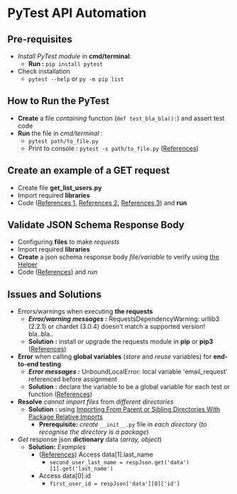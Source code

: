 # PyTest API Automation

## Pre-requisites
- *Install PyTest module* in **cmd/terminal**:
  - **Run :** `pip install pytest`
- Check installation
  - `pytest --help` or `py -m pip list`

## How to Run the PyTest
- **Create** a file *containing* function (`def test_bla_bla():`) and assert test code
- **Run** the file in *cmd/terminal* :
  - `pytest path/to_file.py`
  - Print to console : `pytest -s path/to_file.py` ([References](https://stackoverflow.com/questions/24617397/how-do-i-print-to-console-in-pytest))

## Create an example of a GET request
- Create file **get_list_users.py**
- Import required **libraries**
- Code ([References 1](https://www.geeksforgeeks.org/response-json-python-requests/), [References 2](https://medium.com/@qebuzzz/validating-and-asserting-responses-in-python-requests-14b40908327a), [References 3](https://github.com/Anshul-Sonpure/API-Testing-using-Python/tree/master)) and **run**
  
## Validate JSON Schema Response Body
- Configuring **files** to make *requests*
- Import required **libraries**
- **Create** a json schema response body *file/variable* to verify using [the Helper](https://github.com/mrisqiamiruladieb/REST-Assured-Java-Part-1/blob/master/README.md#helper)
- Code ([References](https://builtin.com/software-engineering-perspectives/python-json-schema)) and *run*

## Issues and Solutions
- Errors/warnings when executing **the requests**
  - ***Error/warning messages :*** RequestsDependencyWarning: urllib3 (2.2.1) or chardet (3.0.4) doesn't match a supported version! bla..bla..
  - **Solution :** install or upgrade the requests module in **pip** or **pip3** ([References](https://stackoverflow.com/questions/56155627/requestsdependencywarning-urllib3-1-25-2-or-chardet-3-0-4-doesnt-match-a-s))
- **Error** when calling **global variables** (*store* and *reuse* variables) for **end-to-end testing**
  - ***Error messages :*** UnboundLocalError: local variable 'email_request' referenced before assignment
  - **Solution :** declare the variable to be a global variable for each test or function ([References](https://youtu.be/7-uqSb83BTg?si=nKbLNzL5D5hIgHcc))
- **Resolve** *cannot import files* from *different directories*
  - **Solution :** using [Importing From Parent or Sibling Directories With Package Relative Imports](https://sentry.io/answers/import-files-from-a-different-folder-in-python/#importing-from-parent-or-sibling-directories-with-package-relative-imports)
    - **Prerequisite:** *create* `__init__.py` file in *each directory* (*to recognise the directory is a package*)
- *Get* response json **dictionary** data (*array, object*)
  - **Solution:** *Examples*
    - ([References](https://stackoverflow.com/questions/49595050/attributeerror-list-object-has-no-attribute-get)) Access data[1].last_name
      - `second_user_last_name = respJson.get('data')[1].get('last_name')`
    - Access data[0].id
      - `first_user_id = respJson['data'][0]['id']`